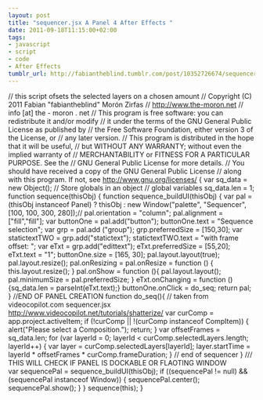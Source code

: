 ```yaml
---
layout: post
title: "sequencer.jsx A Panel 4 After Effects "
date: 2011-09-18T11:15:00+02:00
tags:
- javascript
- script
- code
- After Effects
tumblr_url: http://fabiantheblind.tumblr.com/post/10352726674/sequencer-jsx-a-panel-4-after-effects
---
```




// this script ofsets the selected layers on a chosen amount
// Copyright (C) 2011 Fabian "fabiantheblind" Morón Zirfas
// http://www.the-moron.net
// info [at] the - moron . net
// This program is free software: you can redistribute it and/or modify
// it under the terms of the GNU General Public License as published by
// the Free Software Foundation, either version 3 of the License, or
// any later version.
// This program is distributed in the hope that it will be useful,
// but WITHOUT ANY WARRANTY; without even the implied warranty of
// MERCHANTABILITY or FITNESS FOR A PARTICULAR PURPOSE.  See the
// GNU General Public License for more details.
// You should have received a copy of the GNU General Public License
// along with this program.  If not, see http://www.gnu.org/licenses/
{
    var sq_data = new Object(); // Store globals in an object
    // global variables
    sq_data.len = 1;
function sequence(thisObj) {
   function sequence_buildUI(thisObj) {
      var pal = (thisObj instanceof Panel) ? thisObj : new Window("palette", "Sequencer", [100, 100, 300, 280]);//
            pal.orientation = "column";
        pal.alignment = ["fill","fill"];
      var buttonOne = pal.add("button");
      buttonOne.text = "Sequence selection";
      var grp = pal.add ("group");
      grp.preferredSize = [150,30];
      var statictextTWO =  grp.add("statictext");
      statictextTWO.text = "with frame offset: ";
      var eTxt = grp.add("edittext");
      eTxt.preferredSize = [55,20];
      eTxt.text = "1";
      buttonOne.size = [165, 30];
            pal.layout.layout(true);
            pal.layout.resize();
            pal.onResizing = pal.onResize = function () {
                this.layout.resize();
                }
            pal.onShow = function (){
                pal.layout.layout();
                 pal.minimumSize = pal.preferredSize;
                }
                 eTxt.onChanging  = function (){sq_data.len = parseInt(eTxt.text);}
             buttonOne.onClick = do_seq;
      return pal;
   } //END OF PANEL CREATION
function do_seq(){
    // taken from videocopilot.com sequencer.jsx http://www.videocopilot.net/tutorials/shatterize/
    var curComp = app.project.activeItem;
    if (!curComp || !(curComp instanceof CompItem))
    {
        alert("Please select a Composition.");
        return;
    }
    var offsetFrames = sq_data.len;
    for (var layerId = 0; layerId < curComp.selectedLayers.length; layerId++) 
    {
        var layer = curComp.selectedLayers[layerId];
        layer.startTime = layerId * offsetFrames * curComp.frameDuration;
    }
    // end of sequencer
    }
///   THIS WILL CHECK IF PANEL IS DOCKABLE OR FLAOTING WINDOW  
   var sequencePal = sequence_buildUI(thisObj);
   if ((sequencePal != null) && (sequencePal instanceof Window)) {
      sequencePal.center();
      sequencePal.show();
      }
   }
   sequence(this);
}
